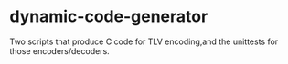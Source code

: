 # dynamic-code-generator
Two scripts that produce C code for TLV encoding,and the unittests for those encoders/decoders.
